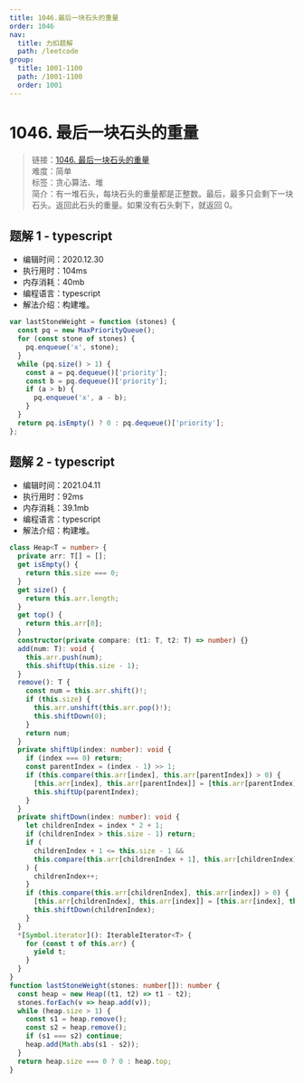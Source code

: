 ```yaml
---
title: 1046.最后一块石头的重量
order: 1046
nav:
  title: 力扣题解
  path: /leetcode
group:
  title: 1001-1100
  path: /1001-1100
  order: 1001
---
```


# 1046. 最后一块石头的重量

> 链接：[1046. 最后一块石头的重量](https://leetcode-cn.com/problems/last-stone-weight/)  
> 难度：简单  
> 标签：贪心算法、堆  
> 简介：有一堆石头，每块石头的重量都是正整数。最后，最多只会剩下一块石头。返回此石头的重量。如果没有石头剩下，就返回 0。

## 题解 1 - typescript

- 编辑时间：2020.12.30
- 执行用时：104ms
- 内存消耗：40mb
- 编程语言：typescript
- 解法介绍：构建堆。

```typescript
var lastStoneWeight = function (stones) {
  const pq = new MaxPriorityQueue();
  for (const stone of stones) {
    pq.enqueue('x', stone);
  }
  while (pq.size() > 1) {
    const a = pq.dequeue()['priority'];
    const b = pq.dequeue()['priority'];
    if (a > b) {
      pq.enqueue('x', a - b);
    }
  }
  return pq.isEmpty() ? 0 : pq.dequeue()['priority'];
};
```

## 题解 2 - typescript

- 编辑时间：2021.04.11
- 执行用时：92ms
- 内存消耗：39.1mb
- 编程语言：typescript
- 解法介绍：构建堆。

```typescript
class Heap<T = number> {
  private arr: T[] = [];
  get isEmpty() {
    return this.size === 0;
  }
  get size() {
    return this.arr.length;
  }
  get top() {
    return this.arr[0];
  }
  constructor(private compare: (t1: T, t2: T) => number) {}
  add(num: T): void {
    this.arr.push(num);
    this.shiftUp(this.size - 1);
  }
  remove(): T {
    const num = this.arr.shift()!;
    if (this.size) {
      this.arr.unshift(this.arr.pop()!);
      this.shiftDown(0);
    }
    return num;
  }
  private shiftUp(index: number): void {
    if (index === 0) return;
    const parentIndex = (index - 1) >> 1;
    if (this.compare(this.arr[index], this.arr[parentIndex]) > 0) {
      [this.arr[index], this.arr[parentIndex]] = [this.arr[parentIndex], this.arr[index]];
      this.shiftUp(parentIndex);
    }
  }
  private shiftDown(index: number): void {
    let childrenIndex = index * 2 + 1;
    if (childrenIndex > this.size - 1) return;
    if (
      childrenIndex + 1 <= this.size - 1 &&
      this.compare(this.arr[childrenIndex + 1], this.arr[childrenIndex]) > 0
    ) {
      childrenIndex++;
    }
    if (this.compare(this.arr[childrenIndex], this.arr[index]) > 0) {
      [this.arr[childrenIndex], this.arr[index]] = [this.arr[index], this.arr[childrenIndex]];
      this.shiftDown(childrenIndex);
    }
  }
  *[Symbol.iterator](): IterableIterator<T> {
    for (const t of this.arr) {
      yield t;
    }
  }
}
function lastStoneWeight(stones: number[]): number {
  const heap = new Heap((t1, t2) => t1 - t2);
  stones.forEach(v => heap.add(v));
  while (heap.size > 1) {
    const s1 = heap.remove();
    const s2 = heap.remove();
    if (s1 === s2) continue;
    heap.add(Math.abs(s1 - s2));
  }
  return heap.size === 0 ? 0 : heap.top;
}
```
